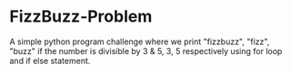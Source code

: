 # FizzBuzz-Problem
A simple python program challenge where we print "fizzbuzz", "fizz", "buzz" if the number is divisible by 3 & 5, 3, 5 respectively using for loop and if else statement.
